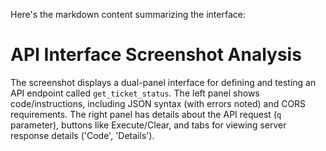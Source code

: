 Here's the markdown content summarizing the interface:

# API Interface Screenshot Analysis

The screenshot displays a dual-panel interface for defining and testing an API endpoint called `get_ticket_status`. The left panel shows code/instructions, including JSON syntax (with errors noted) and CORS requirements. The right panel has details about the API request (`q` parameter), buttons like Execute/Clear, and tabs for viewing server response details ('Code', 'Details').
